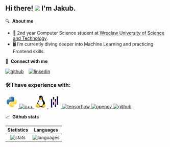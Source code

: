 ## Hi there! <a href="https://www.gautamkrishnar.com/"><img src="https://media.giphy.com/media/hvRJCLFzcasrR4ia7z/giphy.gif" width="30"></a> I'm Jakub.

🔍 &nbsp;**About me**

- 🔭 2nd year Computer Science student at [Wroclaw University of Science and Technology](https://pwr.edu.pl/en/).
- 🖥️ I’m currently diving deeper into Machine Learning and practicing Frontend skills.

🔗 &nbsp;**Connect with me**
<p>
<a href="https://github.com/mrkubul" target="blank"><img align="center" src="https://raw.githubusercontent.com/rahuldkjain/github-profile-readme-generator/master/src/images/icons/Social/github.svg" alt="github" height="40" width="40" /></a>
&nbsp&nbsp&nbsp<a href="https://linkedin.com/in/jakub-dryka" target="blank"><img align="center" src="https://raw.githubusercontent.com/rahuldkjain/github-profile-readme-generator/master/src/images/icons/Social/linked-in-alt.svg" alt="linkedin" height="40" width="40" /></a>


### 🛠️&nbsp;I have experience with:
<p align="left">
<a href="https://www.python.org" target="_blank" rel="noreferrer"> <img src="https://raw.githubusercontent.com/devicons/devicon/master/icons/python/python-original.svg" alt="python" width="40" height="40"/> </a>
<a href="" target="_blank" rel="noreferrer"> <img src="https://raw.githubusercontent.com/jmnote/z-icons/master/svg/cpp.svg" alt="c++" width="40" height="40"/> </a>
  <a href="https://www.linux.org/" target="_blank" rel="noreferrer"> <img src="https://raw.githubusercontent.com/devicons/devicon/master/icons/linux/linux-original.svg" alt="linux" width="40" height="40"/> </a>
        <a href="https://pandas.pydata.org/" target="_blank" rel="noreferrer"> <img src="https://raw.githubusercontent.com/devicons/devicon/2ae2a900d2f041da66e950e4d48052658d850630/icons/pandas/pandas-original.svg" alt="pandas" width="40" height="40"/> </a>
        <a href="https://www.tensorflow.org" target="_blank" rel="noreferrer"> <img src="https://www.vectorlogo.zone/logos/tensorflow/tensorflow-icon.svg" alt="tensorflow" width="40" height="40"/> </a>
        <a href="https://opencv.org/" target="_blank" rel="noreferrer"> <img src="https://www.vectorlogo.zone/logos/opencv/opencv-icon.svg" alt="opencv" width="40" height="40"/> </a>
        <a href="" target="_blank" rel="noreferrer"> <img src="https://raw.githubusercontent.com/jmnote/z-icons/master/svg/git.svg" alt="github" width="40" height="40"/> </a>
  
</p>

📈 &nbsp;**Github stats**
<p>

|Statistics             |Languages              |
|:---------------------:|:---------------------:|
|![stats][stats]        |![languages][languages]|

[stats]: https://github-readme-streak-stats.herokuapp.com/?user=mrkubul&theme=radical

[languages]: https://github-readme-stats.vercel.app/api/top-langs/?username=mrkubul&show_icons=true&exclude_repo=mnist-playground,find-the-nose&theme=radical
